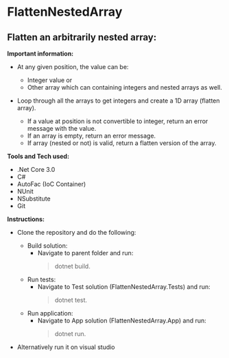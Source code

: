 # FlattenNestedArray

## Flatten an arbitrarily nested array:

**Important information:**

- At any given position, the value can be:

  - Integer value or
  - Other array which can containing integers and nested arrays as well.

- Loop through all the arrays to get integers and create a 1D array (flatten array).
  - If a value at position is not convertible to integer, return an error message with the value.
  - If an array is empty, return an error message.
  - If array (nested or not) is valid, return a flatten version of the array.

**Tools and Tech used:**

- .Net Core 3.0
- C#
- AutoFac (IoC Container)
- NUnit
- NSubstitute
- Git

**Instructions:**

- Clone the repository and do the following:

  - Build solution:
    - Navigate to parent folder and run:
      > dotnet build.
  - Run tests:
    - Navigate to Test solution (FlattenNestedArray.Tests) and run:
      > dotnet test.
  - Run application:
    - Navigate to App solution (FlattenNestedArray.App) and run:
      > dotnet run.

- Alternatively run it on visual studio
